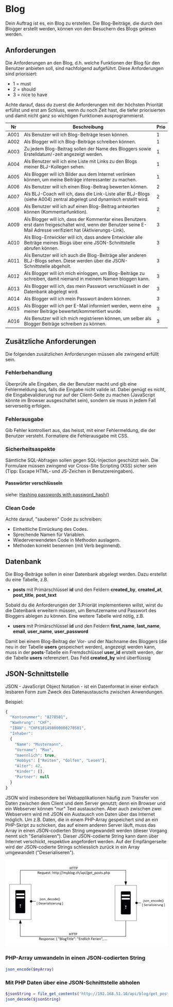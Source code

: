 # Blog

Dein Auftrag ist es, ein Blog zu erstellen. Die Blog-Beiträge, die durch den Blogger erstellt werden, können von den Besuchern des Blogs gelesen werden.

## Anforderungen

Die Anforderungen an den Blog, d.h. welche Funktionen der Blog für den Benutzer anbieten soll, sind nachfolgend aufgeführt. Diese Anforderungen sind priorisiert:

- 1 = must
- 2 = should
- 3 = nice to have

Achte darauf, dass du zuerst die Anforderungen mit der höchsten Priorität erfüllst und erst am Schluss, wenn du noch Zeit hast, die tiefer priorisierten und damit nicht ganz so wichtigen Funktionen ausprogrammierst. 

| Nr   | Beschreibung                                                                                                                                                        | Prio |
|------|---------------------------------------------------------------------------------------------------------------------------------------------------------------------|------|
| A001 | Als Benutzer will ich Blog-Beiträge lesen können.                                                                                                                   |   1  |
| A002 | Als Blogger will ich Blog-Beiträge schreiben können.                                                                                                                |   1  |
| A003 | Zu jedem Blog-Beitrag sollen der Name des Bloggers sowie Erstelldatum/-zeit angezeigt werden.                                                                       |   1  |
| A004 | Als Benutzer will ich eine Liste mit Links zu den Blogs meiner BLJ-Kollegen sehen.                                                                                  |   1  |
| A005 | Als Blogger will ich Bilder aus dem Internet verlinken können, um meine Beiträge interessanter zu machen.                                                           |   1  |
| A006 | Als Benutzer will ich einen Blog-Beitrag bewerten können.                                                                                                           |   2  |
| A007 | Als BLJ-Coach will ich, dass die Link-Liste aller BLJ-Blogs (siehe A004) zentral abgelegt und dynamisch erstellt wird.                                              |   2  |
| A008 | Als Benutzer will ich auf einen Blog-Beitrag antworten können (Kommentarfunktion).                                                                                  |   2  |
| A009 | Als Blogger will ich, dass der Kommentar eines Benutzers erst dann freigeschaltet wird, wenn der Benutzer seine E-Mail Adresse verifiziert hat (Aktivierungs-Link). |   3  |
| A010 | Als Blog-Entwickler will ich, dass andere Entwickler alle Beiträge meines Blogs über eine JSON-Schnittstelle abrufen können.                                        |   3  |
| A011 | Als Benutzer will ich auch die Blog-Beiträge aller anderen BLJ-Blogs sehen. Diese werden über die JSON-Schnittstelle abgeholt.                                      |   3  |
| A012 | Als Blogger will ich mich einloggen, um Blog-Beiträge zu schreiben, damit niemand in meinem Namen bloggen kann.                                                     |   3  |
| A013 | Als Blogger will ich, das mein Passwort verschlüsselt in der Datenbank abgelegt wird.                                                                               |   3  |
| A014 | Als Blogger will ich mein Passwort ändern können.                                                                                                                   |   3  |
| A015 | Als Blogger will ich per E-Mail informiert werden, wenn eine meiner Beiträge bewertet/kommentiert wurde.                                                            |   3  |
| A016 | Als Benutzer will ich mich registrieren können, um selber als Blogger Beiträge schreiben zu können.                                                                 |   3  |

## Zusätzliche Anforderungen

Die folgenden zusätzlichen Anforderungen müssen alle zwingend erfüllt sein.

### Fehlerbehandlung

Überprüfe alle Eingaben, die der Benutzer macht und gib eine Fehlermeldung aus, falls die Eingabe nicht valide ist. Dabei genügt es nicht, die Eingabevalidierung nur auf der Client-Seite zu machen (JavaScript könnte im Browser ausgeschaltet sein), sondern sie muss in jedem Fall serverseitig erfolgen.

### Fehlerausgabe

Gib Fehler kontrolliert aus, das heisst, mit einer Fehlermeldung, die der Benutzer versteht. Formatiere die Fehlerausgabe mit CSS.

### Sicherheitsaspekte

Sämtliche SQL-Abfragen sollen gegen SQL-Injection geschützt sein. Die Formulare müssen zwingend vor Cross-Site Scripting (XSS) sicher sein (Tipp: Escape HTML- und JS-Zeichen in Benutzereingaben).

#### Passwörter verschlüsseln

siehe: [Hashing passwords with password_hash()](http://www.phptherightway.com/#password_hashing)

### Clean Code

Achte darauf, "sauberen" Code zu schreiben:

- Einheitliche Einrückung des Codes.
- Sprechende Namen für Variablen.
- Wiederverwendeten Code in Methoden auslagern.
- Methoden korrekt benennen (mit Verb beginnend).

## Datenbank

Die Blog-Beiträge sollen in einer Datenbank abgelegt werden. Dazu erstellst du eine Tabelle, z.B.

- **posts** mit Primärschlüssel **id** und den Feldern   **created_by**, **created_at**, **post_title**, **post_text**

Sobald du die Anforderungen der 3.Prioriät implementieren willst, wirst du die Datenbank erweitern müssen, um Benutzername und Passwort des Bloggers ablegen zu können. Eine weitere Tabelle wird nötig, z.B.

- **users** mit Primärschlüssel **id** und den Feldern **first_name**, **last_name**, **email**, **user_name**, **user_password**

Damit bei einem Blog-Beitrag der Vor- und der Nachname des Bloggers (die neu in der Tabelle **users** gespeichert werden), angezeigt werden kann, muss in der **posts**-Tabelle ein Fremdschlüssel **user_id** erstellt werden, der die Tabelle **users** referenziert. Das Feld **created_by** wird überflüssig

## JSON-Schnittstelle

JSON - JavaScript Object Notation - ist ein Datenformat in einer einfach lesbaren Form zum Zweck des Datenaustauschs zwischen Anwendungen.

Beispiel:

```javascript
{
  "Kontonummer": "8270501",
  "Waehrung": "CHF", 
  "IBAN": "CHF6181458000008270501", 
  "Inhaber":
  {
    "Name": "Mustermann",
    "Vorname": "Max",
    "maennlich": true,
    "Hobbys": ["Reiten", "Golfen", "Lesen"],
    "Alter": 42,
    "Kinder": [],
    "Partner": null
  }
}
```

 JSON wird insbesondere bei Webapplikationen häufig zum Transfer von Daten zwischen dem Client und dem Server genutzt; denn ein Browser und ein Webserver können "nur" Text austauschen. Aber auch zwischen zwei Webservern wird mit JSON ein Austausch von Daten über das Internet möglich. Um  z.B. Daten, die in einem PHP-Array gespeichert sind an ein PHP-Skript zu schicken, das auf einem anderen Server läuft, muss das Array in einen JSON-codierten String umgewandelt werden (dieser Vorgang nennt sich "Serialisieren"). Dieser JSON-codierte String kann dann über Internet verschickt, respektive angefordert werden. Auf der Empfängerseite wird der JSON-codierte Strings schliesslich zurück in ein Array umgewandelt ("Deserialiseren").

 ![Szene 1](res/01.jpg)

### PHP-Array umwandeln in einen JSON-codierten String

```php
json_encode($myArray)
```

### Mit PHP Daten über eine JSON-Schnittstelle abholen

```php
$jsonString = file_get_contents('http://192.168.51.10/api/blog/get_posts.php');
json_decode($jsonString)
```

